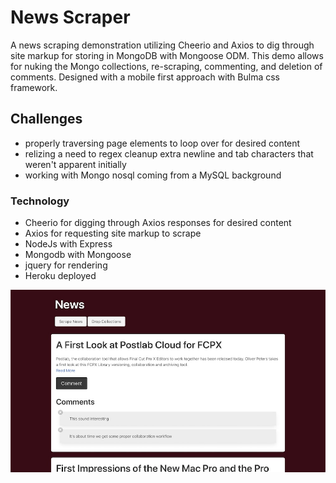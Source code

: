 # News Scraper

A news scraping demonstration utilizing Cheerio and Axios to dig through site markup for storing in MongoDB with Mongoose ODM. This demo allows for nuking the Mongo collections, re-scraping, commenting, and deletion of comments. Designed with a mobile first approach with Bulma css framework.

## Challenges

- properly traversing page elements to loop over for desired content
- relizing a need to regex cleanup extra newline and tab characters that weren't apparent initially
- working with Mongo nosql coming from a MySQL background

### Technology

- Cheerio for digging through Axios responses for desired content
- Axios for requesting site markup to scrape
- NodeJs with Express
- Mongodb with Mongoose
- jquery for rendering
- Heroku deployed

![scraper](./Scraper.jpg)
